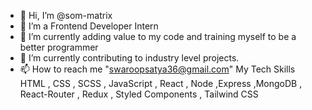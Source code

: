 - 👋 Hi, I’m @som-matrix
- 👀 I’m a Frontend Developer Intern 
- 🌱 I’m currently adding value to my code and training myself to be a better programmer
- 💞️ I’m currently contributing to industry level projects.
- 📫 How to reach me "swaroopsatya36@gmail.com"
My Tech Skills
HTML , CSS , SCSS , JavaScript , React , Node ,Express ,MongoDB , React-Router , Redux , Styled Components , Tailwind CSS 
<!---
som-matrix/som-matrix is a ✨ special ✨ repository because its `README.md` (this file) appears on your GitHub profile.
You can click the Preview link to take a look at your changes.
--->

